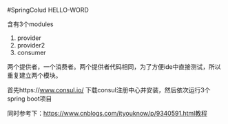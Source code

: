 #SpringColud HELLO-WORD

含有3个modules
1. provider
2. provider2
3. consumer

两个提供者，一个消费者。两个提供者代码相同，为了方便ide中直接测试，所以重复建立两个模块。

首先https://www.consul.io/ 下载consul注册中心并安装，然后依次运行3个spring boot项目

同时参考下：https://www.cnblogs.com/ityouknow/p/9340591.html教程

